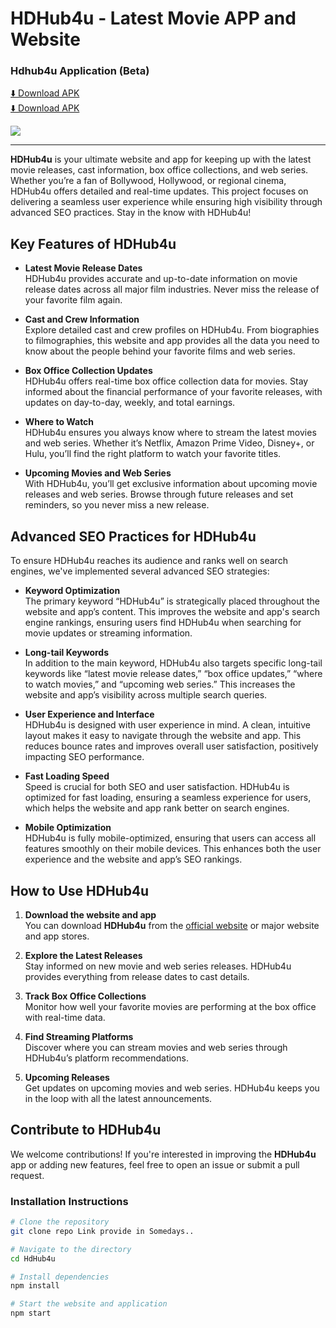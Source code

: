 # HDHub4u - Latest Movie APP and Website

### Hdhub4u Application (Beta)
<a href="https://1024terabox.com/s/1eB0ODJWR_NDkgft5M1hh6A">⬇️ Download APK</a>
<br/>
<a href="https://1024terabox.com/s/1eB0ODJWR_NDkgft5M1hh6A">⬇️ Download APK</a><br/>

![](https://blogger.googleusercontent.com/img/b/R29vZ2xl/AVvXsEjY5V2gbocCAVxKF8_N6KlzhuvSJ0cU45liT034JmTE52c6jO9NfK2PTQ0dqJ7BxavR5emf14VxpiumjQZPWGQx5ruWzNugZPjeGX_0YfUddsndnWel7ah5iQBIwSxf-vhlSX_1VC12FMM_XxZkSn8tLBMDl-cSob1bt8-69Qo9OV0gVpxMAXWxZjgUp0w/s320/WhatsApp%20Image%202024-10-09%20at%2012.34.58%20PM.jpeg)<hr/>

**HDHub4u** is your ultimate website and app for keeping up with the latest movie releases, cast information, box office collections, and web series. Whether you’re a fan of Bollywood, Hollywood, or regional cinema, HDHub4u offers detailed and real-time updates. This project focuses on delivering a seamless user experience while ensuring high visibility through advanced SEO practices. Stay in the know with HDHub4u!

## Key Features of HDHub4u

- **Latest Movie Release Dates**  
  HDHub4u provides accurate and up-to-date information on movie release dates across all major film industries. Never miss the release of your favorite film again.

- **Cast and Crew Information**  
  Explore detailed cast and crew profiles on HDHub4u. From biographies to filmographies, this website and app provides all the data you need to know about the people behind your favorite films and web series.

- **Box Office Collection Updates**  
  HDHub4u offers real-time box office collection data for movies. Stay informed about the financial performance of your favorite releases, with updates on day-to-day, weekly, and total earnings.

- **Where to Watch**  
  HDHub4u ensures you always know where to stream the latest movies and web series. Whether it’s Netflix, Amazon Prime Video, Disney+, or Hulu, you’ll find the right platform to watch your favorite titles.

- **Upcoming Movies and Web Series**  
  With HDHub4u, you’ll get exclusive information about upcoming movie releases and web series. Browse through future releases and set reminders, so you never miss a new release.

## Advanced SEO Practices for HDHub4u

To ensure HDHub4u reaches its audience and ranks well on search engines, we've implemented several advanced SEO strategies:

- **Keyword Optimization**  
  The primary keyword “HDHub4u” is strategically placed throughout the website and app’s content. This improves the website and app's search engine rankings, ensuring users find HDHub4u when searching for movie updates or streaming information.

- **Long-tail Keywords**  
  In addition to the main keyword, HDHub4u also targets specific long-tail keywords like “latest movie release dates,” “box office updates,” “where to watch movies,” and “upcoming web series.” This increases the website and app’s visibility across multiple search queries.

- **User Experience and Interface**  
  HDHub4u is designed with user experience in mind. A clean, intuitive layout makes it easy to navigate through the website and app. This reduces bounce rates and improves overall user satisfaction, positively impacting SEO performance.

- **Fast Loading Speed**  
  Speed is crucial for both SEO and user satisfaction. HDHub4u is optimized for fast loading, ensuring a seamless experience for users, which helps the website and app rank better on search engines.

- **Mobile Optimization**  
  HDHub4u is fully mobile-optimized, ensuring that users can access all features smoothly on their mobile devices. This enhances both the user experience and the website and app’s SEO rankings.

## How to Use HDHub4u

1. **Download the website and app**  
   You can download **HDHub4u** from the [official website](https://1024terabox.com/s/1eB0ODJWR_NDkgft5M1hh6A) or major website and app stores.

2. **Explore the Latest Releases**  
   Stay informed on new movie and web series releases. HDHub4u provides everything from release dates to cast details.

3. **Track Box Office Collections**  
   Monitor how well your favorite movies are performing at the box office with real-time data.

4. **Find Streaming Platforms**  
   Discover where you can stream movies and web series through HDHub4u’s platform recommendations.

5. **Upcoming Releases**  
   Get updates on upcoming movies and web series. HDHub4u keeps you in the loop with all the latest announcements.

## Contribute to HDHub4u

We welcome contributions! If you're interested in improving the **HDHub4u** app or adding new features, feel free to open an issue or submit a pull request.

### Installation Instructions

```bash
# Clone the repository
git clone repo Link provide in Somedays..

# Navigate to the directory
cd HdHub4u

# Install dependencies
npm install

# Start the website and application
npm start
